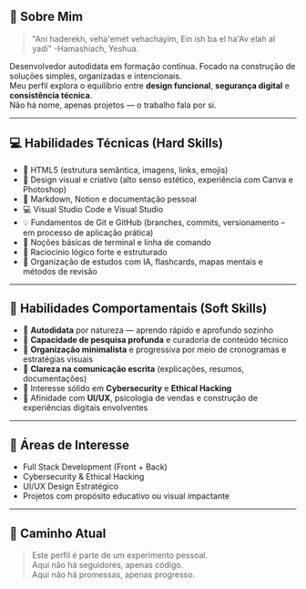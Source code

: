 ## 🧠 Sobre Mim

> "Ani haderekh, veha'emet vehachayim, Ein ish ba el ha'Av elah al yadi" -Hamashiach, Yeshua.

Desenvolvedor autodidata em formação contínua. Focado na construção de soluções simples, organizadas e intencionais.  
Meu perfil explora o equilíbrio entre **design funcional**, **segurança digital** e **consistência técnica**.  
Não há nome, apenas projetos — o trabalho fala por si.

---

## 💻 Habilidades Técnicas (Hard Skills)

- 📄 HTML5 (estrutura semântica, imagens, links, emojis)
- 🎨 Design visual e criativo (alto senso estético, experiência com Canva e Photoshop)
- 🧪 Markdown, Notion e documentação pessoal
- 💻 Visual Studio Code e Visual Studio
- 💡 Fundamentos de Git e GitHub (branches, commits, versionamento – em processo de aplicação prática)
- 🧭 Noções básicas de terminal e linha de comando
- 📐 Raciocínio lógico forte e estruturado
- 🚀 Organização de estudos com IA, flashcards, mapas mentais e métodos de revisão

---

## 🧬 Habilidades Comportamentais (Soft Skills)

- 🧠 **Autodidata** por natureza — aprendo rápido e aprofundo sozinho
- 🧩 **Capacidade de pesquisa profunda** e curadoria de conteúdo técnico
- 🧘 **Organização minimalista** e progressiva por meio de cronogramas e estratégias visuais
- 📎 **Clareza na comunicação escrita** (explicações, resumos, documentações)
- 🔐 Interesse sólido em **Cybersecurity** e **Ethical Hacking**
- 🎨 Afinidade com **UI/UX**, psicologia de vendas e construção de experiências digitais envolventes

---

## 🎯 Áreas de Interesse

- Full Stack Development (Front + Back)
- Cybersecurity & Ethical Hacking
- UI/UX Design Estratégico
- Projetos com propósito educativo ou visual impactante

---

## 👣 Caminho Atual

> Este perfil é parte de um experimento pessoal.  
> Aqui não há seguidores, apenas código.  
> Aqui não há promessas, apenas progresso.

